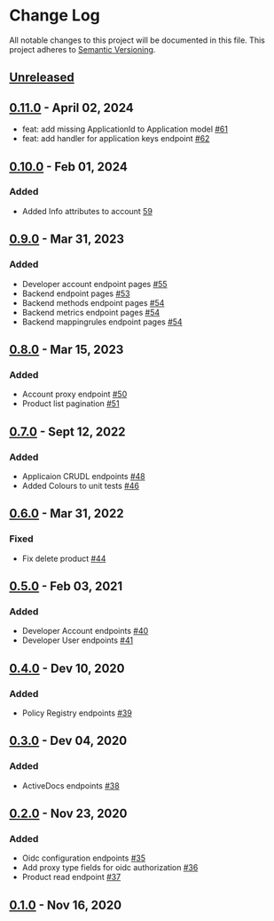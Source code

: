 # Change Log
All notable changes to this project will be documented in this file.
This project adheres to [Semantic Versioning](http://semver.org/).

## [Unreleased]

## [0.11.0] - April 02, 2024

- feat: add missing ApplicationId to Application model [#61](https://github.com/3scale/3scale-porta-go-client/pull/61)
- feat: add handler for application keys endpoint [#62](https://github.com/3scale/3scale-porta-go-client/pull/62)

## [0.10.0] - Feb 01, 2024

### Added

- Added Info attributes to account [59](https://github.com/3scale/3scale-porta-go-client/pull/59)

## [0.9.0] - Mar 31, 2023

### Added

- Developer account endpoint pages [#55](https://github.com/3scale/3scale-porta-go-client/pull/55)
- Backend endpoint pages [#53](https://github.com/3scale/3scale-porta-go-client/pull/53)
- Backend methods endpoint pages [#54](https://github.com/3scale/3scale-porta-go-client/pull/54)
- Backend metrics endpoint pages [#54](https://github.com/3scale/3scale-porta-go-client/pull/54)
- Backend mappingrules endpoint pages [#54](https://github.com/3scale/3scale-porta-go-client/pull/54)

## [0.8.0] - Mar 15, 2023

### Added

- Account proxy endpoint [#50](https://github.com/3scale/3scale-porta-go-client/pull/50)
- Product list pagination [#51](https://github.com/3scale/3scale-porta-go-client/pull/51)

## [0.7.0] - Sept 12, 2022

### Added

- Applicaion CRUDL endpoints [#48](https://github.com/3scale/3scale-porta-go-client/pull/48)
- Added Colours to unit tests [#46](https://github.com/3scale/3scale-porta-go-client/pull/46)

## [0.6.0] - Mar 31, 2022

### Fixed

- Fix delete product [#44](https://github.com/3scale/3scale-porta-go-client/pull/44)

## [0.5.0] - Feb 03, 2021

### Added

- Developer Account endpoints [#40](https://github.com/3scale/3scale-porta-go-client/pull/40)
- Developer User endpoints [#41](https://github.com/3scale/3scale-porta-go-client/pull/41)

## [0.4.0] - Dev 10, 2020

### Added

- Policy Registry endpoints [#39](https://github.com/3scale/3scale-porta-go-client/pull/39)

## [0.3.0] - Dev 04, 2020

### Added

- ActiveDocs endpoints [#38](https://github.com/3scale/3scale-porta-go-client/pull/38)

## [0.2.0] - Nov 23, 2020

### Added

- Oidc configuration endpoints [#35](https://github.com/3scale/3scale-porta-go-client/pull/35)
- Add proxy type fields for oidc authorization [#36](https://github.com/3scale/3scale-porta-go-client/pull/36)
- Product read endpoint [#37](https://github.com/3scale/3scale-porta-go-client/pull/37)

## [0.1.0] - Nov 16, 2020

[Unreleased]: https://github.com/3scale/3scale-porta-go-client/compare/v0.11.0...HEAD
[0.11.0]: https://github.com/3scale/3scale-porta-go-client/releases/tag/v0.11.0
[0.10.0]: https://github.com/3scale/3scale-porta-go-client/releases/tag/v0.10.0
[0.9.0]: https://github.com/3scale/3scale-porta-go-client/releases/tag/v0.9.0
[0.8.0]: https://github.com/3scale/3scale-porta-go-client/releases/tag/v0.8.0
[0.7.0]: https://github.com/3scale/3scale-porta-go-client/releases/tag/v0.7.0
[0.6.0]: https://github.com/3scale/3scale-porta-go-client/releases/tag/v0.6.0
[0.5.0]: https://github.com/3scale/3scale-porta-go-client/releases/tag/v0.5.0
[0.4.0]: https://github.com/3scale/3scale-porta-go-client/releases/tag/v0.4.0
[0.3.0]: https://github.com/3scale/3scale-porta-go-client/releases/tag/v0.3.0
[0.2.0]: https://github.com/3scale/3scale-porta-go-client/releases/tag/v0.2.0
[0.1.0]: https://github.com/3scale/3scale-porta-go-client/releases/tag/v0.1.0
